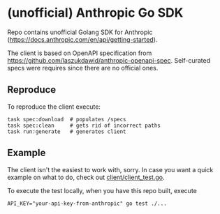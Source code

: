 # (unofficial) Anthropic Go SDK

Repo contains unofficial Golang SDK for Anthropic (https://docs.anthropic.com/en/api/getting-started).

The client is based on OpenAPI specification from https://github.com/laszukdawid/anthropic-openapi-spec. Self-curated specs were requires since there are no official ones.

## Reproduce

To reproduce the client execute:

```shell
task spec:download  # populates /specs
task spec:clean     # gets rid of incorrect paths
task run:generate   # generates client
```

## Example

The client isn't the easiest to work with, sorry. In case you want a quick example on what to do, check out [client/client_test.go](client/client_test.go).

To execute the test locally, when you have this repo built, execute

```shell
API_KEY="your-api-key-from-anthropic" go test ./...
```
